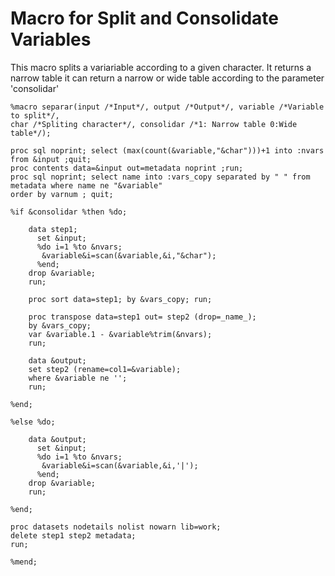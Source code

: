 # Macro for Split and Consolidate Variables
This macro splits a variariable according to a given character. It returns a narrow table it can return a narrow or wide table according to the parameter 'consolidar'

    %macro separar(input /*Input*/, output /*Output*/, variable /*Variable to split*/, 
    char /*Spliting character*/, consolidar /*1: Narrow table 0:Wide table*/);
    
    proc sql noprint; select (max(count(&variable,"&char")))+1 into :nvars from &input ;quit;
    proc contents data=&input out=metadata noprint ;run;
    proc sql noprint; select name into :vars_copy separated by " " from metadata where name ne "&variable" 
    order by varnum ; quit;
    
    %if &consolidar %then %do;
    
    	data step1;
    	  set &input;
    	  %do i=1 %to &nvars;
    	   &variable&i=scan(&variable,&i,"&char");
    	  %end;
    	drop &variable;
    	run;
    
    	proc sort data=step1; by &vars_copy; run;
    
    	proc transpose data=step1 out= step2 (drop=_name_); 
    	by &vars_copy;
    	var &variable.1 - &variable%trim(&nvars);
    	run;
    
    	data &output;
    	set step2 (rename=col1=&variable);
    	where &variable ne '';
    	run;
    
    %end;
    
    %else %do;
    
    	data &output;
    	  set &input;
    	  %do i=1 %to &nvars;
    	   &variable&i=scan(&variable,&i,'|');
    	  %end;
    	drop &variable;
    	run;
    
    %end;
    
    proc datasets nodetails nolist nowarn lib=work;
    delete step1 step2 metadata;
    run;
    
    %mend;
